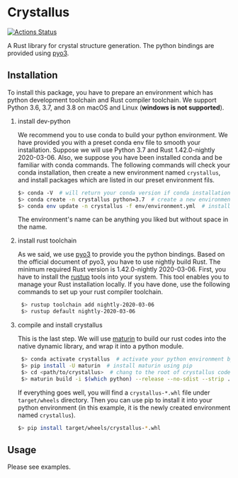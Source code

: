 # Crystallus

[![Actions Status](https://github.com/yoshida-lab/crystallus/workflows/tests/badge.svg)](https://github.com/yoshida-lab/crystallus/actions)

A Rust library for crystal structure generation. The python bindings are provided using [pyo3](https://github.com/PyO3/pyo3).

## Installation

To install this package, you have to prepare an environment which has python development toolchain and Rust compiler toolchain.
We support Python 3.6, 3.7, and 3.8 on macOS and Linux (**windows is not supported**).

1. install dev-python

   We recommend you to use conda to build your python environment. We have provided you with a preset conda env file to smooth your installation.
   Suppose we will use Python 3.7 and Rust 1.42.0-nightly 2020-03-06. Also, we suppose you have been installed conda and be familiar with conda commands.
   The following commands will check your conda installation, then create a new environment named `crystallus`, and install packages which are listed in our preset environment fils.

   ```bash
   $> conda -V  # will return your conda version if conda installation is ok
   $> conda create -n crystallus python=3.7  # create a new environment with python3.7 and name it *crystallus*.
   $> conda env update -n crystallus -f env/environment.yml  # install packages which are listed in `environment.yml` file.
   ```

   The environment's name can be anything you liked but without space in the name.

2. install rust toolchain

   As we said, we use [pyo3](https://github.com/PyO3/pyo3) to provide you the python bindings.
   Based on the official document of pyo3, you have to use nightly build Rust. The minimum required Rust version is 1.42.0-nightly 2020-03-06.
   First, you have to install the [rustup](https://www.rust-lang.org/tools/install) tools into your system. This tool enables you to manage your Rust installation locally.
   If you have done, use the following commands to set up your rust compiler toolchain.

   ```bash
    $> rustup toolchain add nightly-2020-03-06
    $> rustup default nightly-2020-03-06
   ```

3. compile and install crystallus

   This is the last step. We will use [maturin](https://github.com/PyO3/maturin) to build our rust codes into the native dynamic library, and wrap it into a python module.

   ```bash
    $> conda activate crystallus  # activate your python environment by name
    $> pip install -U maturin  # install maturin using pip
    $> cd <path/to/crystallus>  # chang to the root of crystallus codes
    $> maturin build -i $(which python) --release --no-sdist --strip . # build package
   ```

   If everything goes well, you will find a `crystallus-*.whl` file under `target/wheels` directory.
   Then you can use pip to install it into your python environment (in this example, it is the newly created environment named `crystallus`).

   ```bash
   $> pip install target/wheels/crystallus-*.whl
   ```

## Usage

Please see examples.
